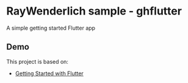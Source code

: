 # RayWenderlich sample - ghflutter

A simple getting started Flutter app 

## Demo

This project is based on:
- [Getting Started with Flutter](https://www.raywenderlich.com/4529993-getting-started-with-flutter)
